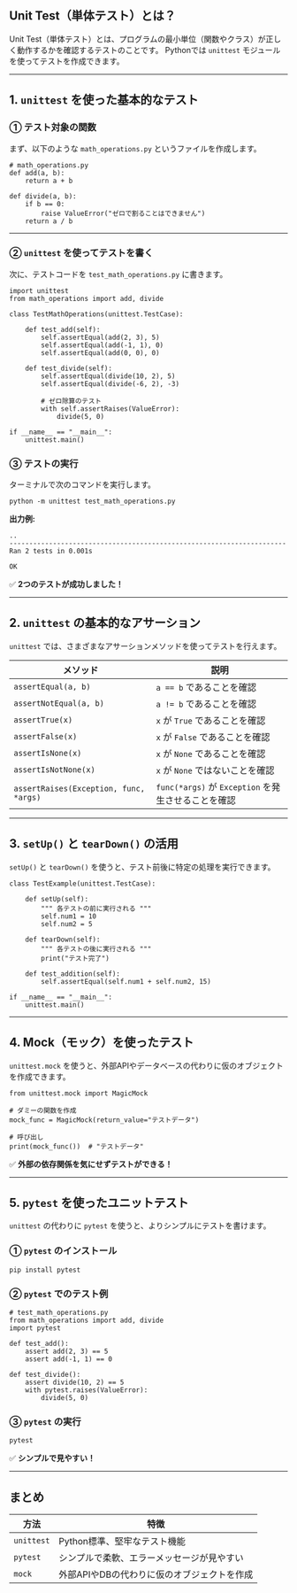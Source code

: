 ## **Unit Test（単体テスト）とは？**

Unit Test（単体テスト）とは、プログラムの最小単位（関数やクラス）が正しく動作するかを確認するテストのことです。
Pythonでは `unittest` モジュールを使ってテストを作成できます。

------

## **1. `unittest` を使った基本的なテスト**

### **① テスト対象の関数**

まず、以下のような `math_operations.py` というファイルを作成します。

```
# math_operations.py
def add(a, b):
    return a + b

def divide(a, b):
    if b == 0:
        raise ValueError("ゼロで割ることはできません")
    return a / b
```

------

### **② `unittest` を使ってテストを書く**

次に、テストコードを `test_math_operations.py` に書きます。

```
import unittest
from math_operations import add, divide

class TestMathOperations(unittest.TestCase):

    def test_add(self):
        self.assertEqual(add(2, 3), 5)
        self.assertEqual(add(-1, 1), 0)
        self.assertEqual(add(0, 0), 0)

    def test_divide(self):
        self.assertEqual(divide(10, 2), 5)
        self.assertEqual(divide(-6, 2), -3)

        # ゼロ除算のテスト
        with self.assertRaises(ValueError):
            divide(5, 0)

if __name__ == "__main__":
    unittest.main()
```

### **③ テストの実行**

ターミナルで次のコマンドを実行します。

```
python -m unittest test_math_operations.py
```

**出力例:**

```
..
----------------------------------------------------------------------
Ran 2 tests in 0.001s

OK
```

✅ **2つのテストが成功しました！**

------

## **2. `unittest` の基本的なアサーション**

`unittest` では、さまざまなアサーションメソッドを使ってテストを行えます。

| メソッド                               | 説明                                                |
| -------------------------------------- | --------------------------------------------------- |
| `assertEqual(a, b)`                    | `a == b` であることを確認                           |
| `assertNotEqual(a, b)`                 | `a != b` であることを確認                           |
| `assertTrue(x)`                        | `x` が `True` であることを確認                      |
| `assertFalse(x)`                       | `x` が `False` であることを確認                     |
| `assertIsNone(x)`                      | `x` が `None` であることを確認                      |
| `assertIsNotNone(x)`                   | `x` が `None` ではないことを確認                    |
| `assertRaises(Exception, func, *args)` | `func(*args)` が `Exception` を発生させることを確認 |

------

## **3. `setUp()` と `tearDown()` の活用**

`setUp()` と `tearDown()` を使うと、テスト前後に特定の処理を実行できます。

```
class TestExample(unittest.TestCase):

    def setUp(self):
        """ 各テストの前に実行される """
        self.num1 = 10
        self.num2 = 5

    def tearDown(self):
        """ 各テストの後に実行される """
        print("テスト完了")

    def test_addition(self):
        self.assertEqual(self.num1 + self.num2, 15)

if __name__ == "__main__":
    unittest.main()
```

------

## **4. Mock（モック）を使ったテスト**

`unittest.mock` を使うと、外部APIやデータベースの代わりに仮のオブジェクトを作成できます。

```
from unittest.mock import MagicMock

# ダミーの関数を作成
mock_func = MagicMock(return_value="テストデータ")

# 呼び出し
print(mock_func())  # "テストデータ"
```

✅ **外部の依存関係を気にせずテストができる！**

------

## **5. `pytest` を使ったユニットテスト**

`unittest` の代わりに `pytest` を使うと、よりシンプルにテストを書けます。

### **① `pytest` のインストール**

```
pip install pytest
```

### **② `pytest` でのテスト例**

```
# test_math_operations.py
from math_operations import add, divide
import pytest

def test_add():
    assert add(2, 3) == 5
    assert add(-1, 1) == 0

def test_divide():
    assert divide(10, 2) == 5
    with pytest.raises(ValueError):
        divide(5, 0)
```

### **③ `pytest` の実行**

```
pytest
```

✅ **シンプルで見やすい！**

------

## **まとめ**

| 方法       | 特徴                                        |
| ---------- | ------------------------------------------- |
| `unittest` | Python標準、堅牢なテスト機能                |
| `pytest`   | シンプルで柔軟、エラーメッセージが見やすい  |
| `mock`     | 外部APIやDBの代わりに仮のオブジェクトを作成 |